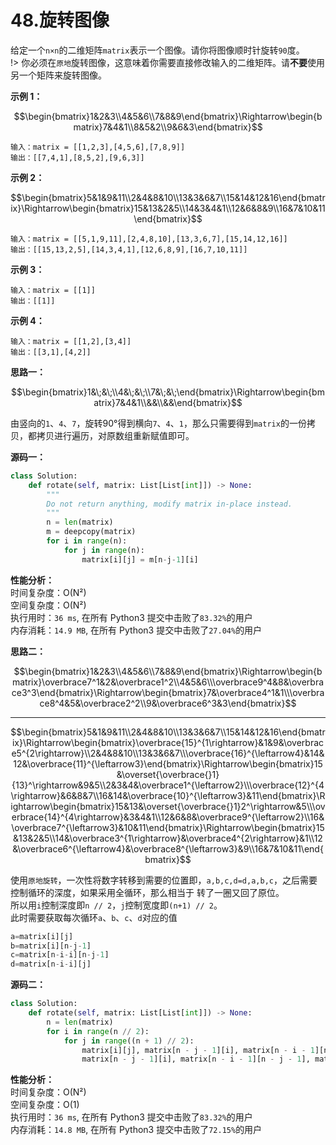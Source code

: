 # 48.旋转图像

给定一个`n×n`的二维矩阵`matrix`表示一个图像。请你将图像顺时针旋转`90`度。  
!> 你必须在`原地`旋转图像，这意味着你需要直接修改输入的二维矩阵。请**不要**使用另一个矩阵来旋转图像。

**示例 1：**

```math
\begin{bmatrix}1&2&3\\4&5&6\\7&8&9\end{bmatrix}\Rightarrow\begin{bmatrix}7&4&1\\8&5&2\\9&6&3\end{bmatrix}
```
```code
输入：matrix = [[1,2,3],[4,5,6],[7,8,9]]
输出：[[7,4,1],[8,5,2],[9,6,3]]
```

**示例 2：**
```math
\begin{bmatrix}5&1&9&11\\2&4&8&10\\13&3&6&7\\15&14&12&16\end{bmatrix}\Rightarrow\begin{bmatrix}15&13&2&5\\14&3&4&1\\12&6&8&9\\16&7&10&11\end{bmatrix}
```
```code
输入：matrix = [[5,1,9,11],[2,4,8,10],[13,3,6,7],[15,14,12,16]]
输出：[[15,13,2,5],[14,3,4,1],[12,6,8,9],[16,7,10,11]]
```

**示例 3：**
```code
输入：matrix = [[1]]
输出：[[1]]
```

**示例 4：**
```code
输入：matrix = [[1,2],[3,4]]
输出：[[3,1],[4,2]]
```


**思路一：**
```math
\begin{bmatrix}1&\;&\;\\4&\;&\;\\7&\;&\;\end{bmatrix}\Rightarrow\begin{bmatrix}7&4&1\\&&\\&&\end{bmatrix}
```
由竖向的`1`、`4`、`7`，旋转90°得到横向`7`、`4`、`1`，那么只需要得到`matrix`的一份拷贝，都拷贝进行遍历，对原数组重新赋值即可。


**源码一：**
```python
class Solution:
    def rotate(self, matrix: List[List[int]]) -> None:
        """
        Do not return anything, modify matrix in-place instead.
        """
        n = len(matrix)
        m = deepcopy(matrix)
        for i in range(n):
            for j in range(n):
                matrix[i][j] = m[n-j-1][i]
```
**性能分析：**  
时间复杂度：O(N²)  
空间复杂度：O(N²)  
执行用时：`36 ms`, 在所有 Python3 提交中击败了`83.32%`的用户  
内存消耗：`14.9 MB`, 在所有 Python3 提交中击败了`27.04%`的用户

**思路二：**
```math
\begin{bmatrix}1&2&3\\4&5&6\\7&8&9\end{bmatrix}\Rightarrow\begin{bmatrix}\overbrace7^1&2&\overbrace1^2\\4&5&6\\\overbrace9^4&8&\overbrace3^3\end{bmatrix}\Rightarrow\begin{bmatrix}7&\overbrace4^1&1\\\overbrace8^4&5&\overbrace2^2\\9&\overbrace6^3&3\end{bmatrix}
```
-----------------------
```math
\begin{bmatrix}5&1&9&11\\2&4&8&10\\13&3&6&7\\15&14&12&16\end{bmatrix}\Rightarrow\begin{bmatrix}\overbrace{15}^{1\rightarrow}&1&9&\overbrace5^{2\rightarrow}\\2&4&8&10\\13&3&6&7\\\overbrace{16}^{\leftarrow4}&14&12&\overbrace{11}^{\leftarrow3}\end{bmatrix}\Rightarrow\begin{bmatrix}15&\overset{\overbrace{}1}{13}^\rightarrow&9&5\\2&3&4&\overbrace1^{\leftarrow2}\\\overbrace{12}^{4\rightarrow}&6&8&7\\16&14&\overbrace{10}^{\leftarrow3}&11\end{bmatrix}\Rightarrow\begin{bmatrix}15&13&\overset{\overbrace{}1}2^\rightarrow&5\\\overbrace{14}^{4\rightarrow}&3&4&1\\12&6&8&\overbrace9^{\leftarrow2}\\16&\overbrace7^{\leftarrow3}&10&11\end{bmatrix}\Rightarrow\begin{bmatrix}15&13&2&5\\14&\overbrace3^{1\rightarrow}&\overbrace4^{2\rightarrow}&1\\12&\overbrace6^{\leftarrow4}&\overbrace8^{\leftarrow3}&9\\16&7&10&11\end{bmatrix}
```
使用`原地旋转`，一次性将数字转移到需要的位置即，`a,b,c,d=d,a,b,c`，之后需要控制循环的深度，如果采用全循环，那么相当于
转了一圈又回了原位。  
所以用`i`控制深度即`n // 2`，`j`控制宽度即`(n+1) // 2`。  
此时需要获取每次循环`a`、`b`、`c`、`d`对应的值  
```python
a=matrix[i][j]  
b=matrix[i][n-j-1]
c=matrix[n-i-i][n-j-1]
d=matrix[n-i-i][j]
```


**源码二：**
```python
class Solution:
    def rotate(self, matrix: List[List[int]]) -> None:
        n = len(matrix)
        for i in range(n // 2):
            for j in range((n + 1) // 2):
                matrix[i][j], matrix[n - j - 1][i], matrix[n - i - 1][n - j - 1], matrix[j][n - i - 1] = \
                matrix[n - j - 1][i], matrix[n - i - 1][n - j - 1], matrix[j][n - i - 1], matrix[i][j]
```
**性能分析：**  
时间复杂度：O(N²)  
空间复杂度：O(1)  
执行用时：`36 ms`, 在所有 Python3 提交中击败了`83.32%`的用户  
内存消耗：`14.8 MB`, 在所有 Python3 提交中击败了`72.15%`的用户
